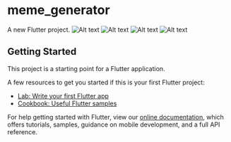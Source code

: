# meme_generator

A new Flutter project.
![Alt text](https://user-images.githubusercontent.com/48949772/100516871-d4d81900-31ac-11eb-9fa2-e76400273a45.jpeg)
![Alt text](https://user-images.githubusercontent.com/48949772/100516870-d43f8280-31ac-11eb-81eb-5617c311ecd1.jpeg)
![Alt text](https://user-images.githubusercontent.com/48949772/100516869-d30e5580-31ac-11eb-90ba-4f0b4fa1b169.jpeg)
![Alt text](https://user-images.githubusercontent.com/48949772/100516873-d4d81900-31ac-11eb-89c9-305f2fd9648e.jpeg)


## Getting Started

This project is a starting point for a Flutter application.

A few resources to get you started if this is your first Flutter project:

- [Lab: Write your first Flutter app](https://flutter.dev/docs/get-started/codelab)
- [Cookbook: Useful Flutter samples](https://flutter.dev/docs/cookbook)

For help getting started with Flutter, view our
[online documentation](https://flutter.dev/docs), which offers tutorials,
samples, guidance on mobile development, and a full API reference.
